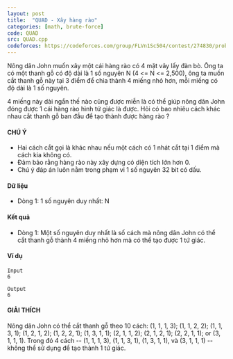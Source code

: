 ```yaml
---
layout: post
title:  "QUAD - Xây hàng rào"
categories: [math, brute-force]
code: QUAD
src: QUAD.cpp
codeforces: https://codeforces.com/group/FLVn1Sc504/contest/274830/problem/F
---
```




  


Nông dân John muốn xây một cái hàng rào có 4 mặt vây lấy đàn bò. Ông ta có một thanh gỗ có độ dài là 1 số nguyên N (4 <= N <= 2,500), ông ta muốn cắt thanh gỗ này tại 3 điểm để chia thành 4 miếng nhỏ hơn, mỗi miếng có độ dài là 1 số nguyên.

4 miếng này dài ngắn thế nào cũng được miễn là có thể giúp nông dân John đóng được 1 cái hàng rào hình tứ giác là được. Hỏi có bao nhiêu cách khác nhau cắt thanh gỗ ban đầu để tạo thành được hàng rào ?

#### CHÚ Ý

+ Hai cách cắt gọi là khác nhau nếu một cách có 1 nhát cắt tại 1 điểm mà cách kia không có.
+ Đảm bảo rằng hàng rào này xây dựng có diện tích lớn hơn 0.
+ Chú ý đáp án luôn nằm trong phạm vi 1 số nguyên 32 bit có dấu.

#### Dữ liệu

+ Dòng 1: 1 số nguyên duy nhất: N

#### Kết quả

+ Dòng 1: Một số nguyên duy nhất là số cách mà nông dân John có thể cắt thanh gỗ thành 4 miếng nhỏ hơn mà có thể tạo được 1 tứ giác.

#### Ví dụ

```
Input
6

Output
6
```

#### GIẢI THÍCH

Nông dân John có thể cắt thanh gỗ theo 10 cách: (1, 1, 1, 3); (1, 1, 2, 2); (1, 1, 3, 1); (1, 2, 1, 2); (1, 2, 2, 1); (1, 3, 1, 1); (2, 1, 1, 2); (2, 1, 2, 1); (2, 2, 1, 1); or (3, 1, 1, 1). Trong đó 4 cách -- (1, 1, 1, 3), (1, 1, 3, 1), (1, 3, 1, 1), và (3, 1, 1, 1) -- không thể sử dụng để tạo thành 1 tứ giác.

<!--more-->

